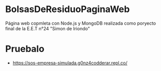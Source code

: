 # BolsasDeResiduoPaginaWeb
Página web copmleta con Node.js y MongoDB realizada como poryecto final de la E.E.T n°24  "Simon de Iriondo"

# Pruebalo
* https://sos-empresa-simulada.g0nz4codderar.repl.co/

